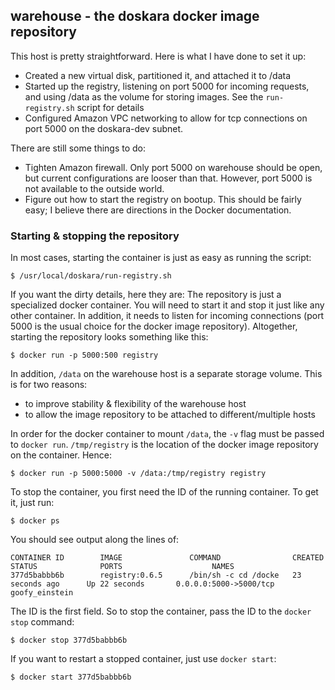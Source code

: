 ## warehouse - the doskara docker image repository

This host is pretty straightforward. Here is what I have done to set it up:
* Created a new virtual disk, partitioned it, and attached it to /data
* Started up the registry, listening on port 5000 for incoming requests, and using /data as the volume for storing images. See the `run-registry.sh` script for details
* Configured Amazon VPC networking to allow for tcp connections on port 5000 on the doskara-dev subnet.

There are still some things to do:
* Tighten Amazon firewall. Only port 5000 on warehouse should be open, but current configurations are looser than that. However, port 5000 is not available to the outside world.
* Figure out how to start the registry on bootup. This should be fairly easy; I believe there are directions in the Docker documentation.

### Starting & stopping the repository

In most cases, starting the container is just as easy as running the script:

    $ /usr/local/doskara/run-registry.sh

If you want the dirty details, here they are: The repository is just a specialized docker container.  You will need to start it and stop it just like any other container.  In addition, it needs to listen for incoming connections (port 5000 is the usual choice for the docker image repository). Altogether, starting the repository looks something like this:

    $ docker run -p 5000:500 registry

In addition, `/data` on the warehouse host is a separate storage volume.  This is for two reasons:
 * to improve stability & flexibility of the warehouse host
 * to allow the image repository to be attached to different/multiple hosts

In order for the docker container to mount `/data`, the `-v` flag must be passed to `docker run`.  `/tmp/registry` is the location of the docker image repository on the container.  Hence:

    $ docker run -p 5000:5000 -v /data:/tmp/registry registry

To stop the container, you first need the ID of the running container.  To get it, just run:

    $ docker ps

You should see output along the lines of:

    CONTAINER ID        IMAGE               COMMAND                CREATED             STATUS              PORTS                    NAMES
    377d5babbb6b        registry:0.6.5      /bin/sh -c cd /docke   23 seconds ago      Up 22 seconds       0.0.0.0:5000->5000/tcp   goofy_einstein

The ID is the first field.  So to stop the container, pass the ID to the `docker stop` command:

    $ docker stop 377d5babbb6b

If you want to restart a stopped container, just use `docker start`:

    $ docker start 377d5babbb6b
